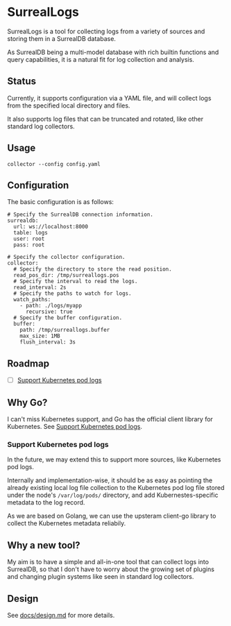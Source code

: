 # SurrealLogs

SurrealLogs is a tool for collecting logs from a variety of sources and storing them in a SurrealDB database.

As SurrealDB being a multi-model database with rich builtin functions and query capabilities, it is a natural fit for log collection and analysis.

## Status

Currently, it supports configuration via a YAML file, and will collect logs from the specified local directory and files.

It also supports log files that can be truncated and rotated, like other standard log collectors.

## Usage

```
collector --config config.yaml
```

## Configuration

The basic configuration is as follows:

```
# Specify the SurrealDB connection information.
surrealdb:
  url: ws://localhost:8000
  table: logs
  user: root
  pass: root

# Specify the collector configuration.
collector:
  # Specify the directory to store the read position.
  read_pos_dir: /tmp/surreallogs.pos
  # Specify the interval to read the logs.
  read_interval: 2s
  # Specify the paths to watch for logs.
  watch_paths:
    - path: ./logs/myapp
      recursive: true
  # Specify the buffer configuration.
  buffer:
    path: /tmp/surreallogs.buffer
    max_size: 1MB
    flush_interval: 3s
```

## Roadmap

- [ ] [Support Kubernetes pod logs](#support-kubernetes-pod-logs)

## Why Go?

I can't miss Kubernetes support, and Go has the official client library for Kubernetes. See [Support Kubernetes pod logs](#support-kubernetes-pod-logs).

### Support Kubernetes pod logs

In the future, we may extend this to support more sources, like Kubernetes pod logs.

Internally and implementation-wise, it should be as easy as pointing the already existing local log file collection to the Kubernetes pod log file stored under the node's `/var/log/pods/` directory, and add Kubernestes-specific metadata to the log record.

As we are based on Golang, we can use the upsteram client-go library to collect the Kubernetes metadata reliabily.

## Why a new tool?

My aim is to have a simple and all-in-one tool that can collect logs into SurrealDB, so that I don't have to worry about the growing set of plugins and changing plugin systems like seen in standard log collectors.

## Design

See [docs/design.md](docs/design.md) for more details.
